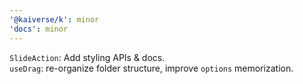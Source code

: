 ```yaml
---
'@kaiverse/k': minor
'docs': minor
---
```


`SlideAction`: Add styling APIs & docs.<br/>`useDrag`: re-organize folder structure, improve `options` memorization.
